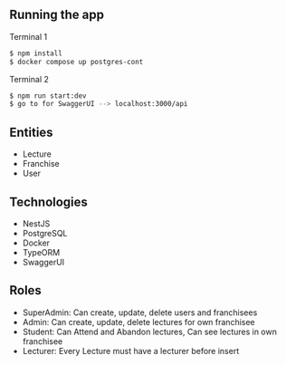 
## Running the app

Terminal 1
```bash
$ npm install
$ docker compose up postgres-cont
``` 

Terminal 2
```bash
$ npm run start:dev
$ go to for SwaggerUI --> localhost:3000/api
```

## Entities
 * Lecture
 * Franchise
 * User

## Technologies
 * NestJS
 * PostgreSQL
 * Docker
 * TypeORM
 * SwaggerUI

 ## Roles
 * SuperAdmin: Can create, update, delete users and franchisees
 * Admin: Can create, update, delete lectures for own franchisee
 * Student: Can Attend and Abandon lectures, Can see lectures in own franchisee
 * Lecturer: Every Lecture must have a lecturer before insert


